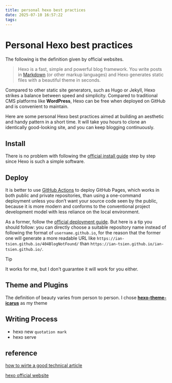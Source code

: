 ```yaml
---
title: personal hexo best practices
date: 2025-07-10 16:57:22
tags:
---
```

# Personal Hexo best practices

The following is the definition given by official websites.

> Hexo is a fast, simple and powerful blog framework. You write posts in [Markdown](http://daringfireball.net/projects/markdown/) (or other markup languages) and Hexo generates static files with a beautiful theme in seconds.

Compared to other static site generators, such as Hugo or Jekyll, Hexo strikes a balance between speed and simplicity. Compared to traditional CMS platforms like **WordPress**, Hexo can be free when deployed on GitHub and is convenient to maintain.

Here are some personal Hexo best practices aimed at building an aesthetic and handy pattern in a short time. It will take you hours to clone an identically good-looking site, and you can keep blogging continuously.

## Install

There is no problem with following the [official install guide](https://hexo.io/docs/#Installation) step by step since Hexo is such a simple software.

## Deploy

It is better to use [GitHub Actions](https://docs.github.com/en/actions) to deploy GitHub Pages, which works in both public and private repositories, than using a one-command deployment unless you don’t want your source code seen by the public, because it is more modern and conforms to the conventional project development model with less reliance on the local environment.

As a former, follow the [official deployment guide](https://hexo.io/docs/github-pages). But here is a tip you should follow: you can directly choose a suitable repository name instead of following the format of `username.github.io`, for the reason that the former one will generate a more readable URL like `https://ian-tsien.github.io/404BlogNotFound/` than `https://ian-tsien.github.io/ian-tsien.github.io/`.

> [!TIP]
>
> It works for me, but I don't guarantee it will work for you either.

## Theme and Plugins

The definition of beauty varies from person to person. I chose **[hexo-theme-icarus](https://github.com/ppoffice/hexo-theme-icarus)** as my theme 





## Writing Process

* hexo new `quotation mark`
* hexo serve

## reference

[how to wirte a good technical article](https://www.freecodecamp.org/news/how-to-write-a-great-technical-blog-post-414c414b67f6/)

[hexo official website](https://hexo.io)